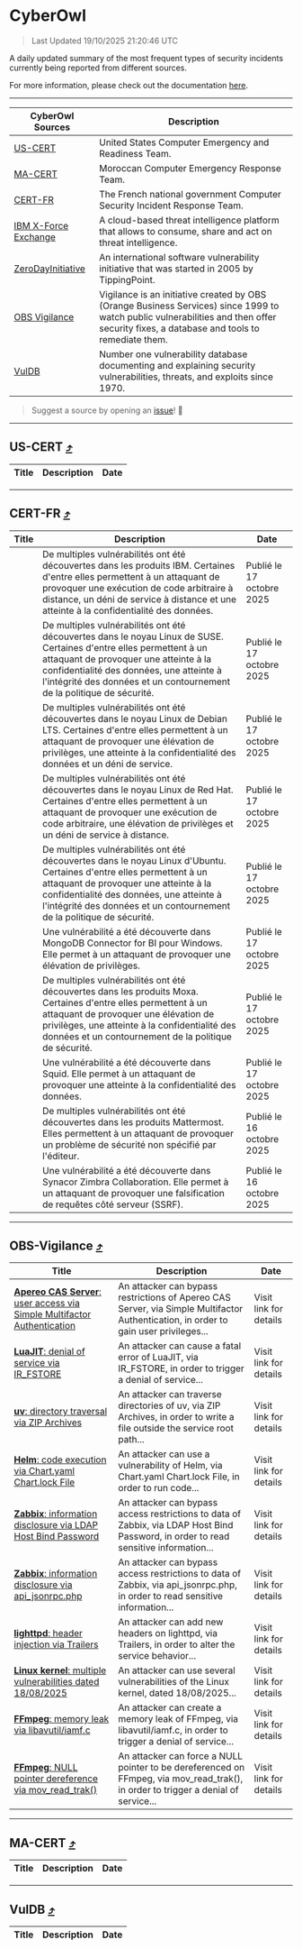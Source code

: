 
 <div id='top'></div>

# CyberOwl

 > Last Updated 19/10/2025 21:20:46 UTC
 
 A daily updated summary of the most frequent types of security incidents currently being reported from different sources.
 
 For more information, please check out the documentation [here](./docs/README.md).
 
 ---
 |CyberOwl Sources|Description|
 |---|---|
 |[US-CERT](#us-cert-arrow_heading_up)|United States Computer Emergency and Readiness Team.|
 |[MA-CERT](#ma-cert-arrow_heading_up)|Moroccan Computer Emergency Response Team.|
 |[CERT-FR](#cert-fr-arrow_heading_up)|The French national government Computer Security Incident Response Team.|
 |[IBM X-Force Exchange](#ibmcloud-arrow_heading_up)|A cloud-based threat intelligence platform that allows to consume, share and act on threat intelligence.|
 |[ZeroDayInitiative](#zerodayinitiative-arrow_heading_up)|An international software vulnerability initiative that was started in 2005 by TippingPoint.|
 |[OBS Vigilance](#obs-vigilance-arrow_heading_up)|Vigilance is an initiative created by OBS (Orange Business Services) since 1999 to watch public vulnerabilities and then offer security fixes, a database and tools to remediate them.|
 |[VulDB](#vuldb-arrow_heading_up)|Number one vulnerability database documenting and explaining security vulnerabilities, threats, and exploits since 1970.|
 
 > Suggest a source by opening an [issue](https://github.com/karimhabush/cyberowl/issues)! :raised_hands:
 ---

## US-CERT [:arrow_heading_up:](#cyberowl)

 |Title|Description|Date|
 |---|---|---|
 
 ---

## CERT-FR [:arrow_heading_up:](#cyberowl)

 |Title|Description|Date|
 |---|---|---|
 |[](https://www.cert.ssi.gouv.fr/avis/CERTFR-2025-AVI-0896/)|De multiples vulnérabilités ont été découvertes dans les produits IBM. Certaines d'entre elles permettent à un attaquant de provoquer une exécution de code arbitraire à distance, un déni de service à distance et une atteinte à la confidentialité des données.|Publié le 17 octobre 2025|
 |[](https://www.cert.ssi.gouv.fr/avis/CERTFR-2025-AVI-0895/)|De multiples vulnérabilités ont été découvertes dans le noyau Linux de SUSE. Certaines d'entre elles permettent à un attaquant de provoquer une atteinte à la confidentialité des données, une atteinte à l'intégrité des données et un contournement de la politique de sécurité.|Publié le 17 octobre 2025|
 |[](https://www.cert.ssi.gouv.fr/avis/CERTFR-2025-AVI-0894/)|De multiples vulnérabilités ont été découvertes dans le noyau Linux de Debian LTS. Certaines d'entre elles permettent à un attaquant de provoquer une élévation de privilèges, une atteinte à la confidentialité des données et un déni de service.|Publié le 17 octobre 2025|
 |[](https://www.cert.ssi.gouv.fr/avis/CERTFR-2025-AVI-0893/)|De multiples vulnérabilités ont été découvertes dans le noyau Linux de Red Hat. Certaines d'entre elles permettent à un attaquant de provoquer une exécution de code arbitraire, une élévation de privilèges et un déni de service à distance.|Publié le 17 octobre 2025|
 |[](https://www.cert.ssi.gouv.fr/avis/CERTFR-2025-AVI-0892/)|De multiples vulnérabilités ont été découvertes dans le noyau Linux d'Ubuntu. Certaines d'entre elles permettent à un attaquant de provoquer une atteinte à la confidentialité des données, une atteinte à l'intégrité des données et un contournement de la politique de sécurité.|Publié le 17 octobre 2025|
 |[](https://www.cert.ssi.gouv.fr/avis/CERTFR-2025-AVI-0891/)|Une vulnérabilité a été découverte dans MongoDB Connector for BI pour Windows. Elle permet à un attaquant de provoquer une élévation de privilèges.|Publié le 17 octobre 2025|
 |[](https://www.cert.ssi.gouv.fr/avis/CERTFR-2025-AVI-0890/)|De multiples vulnérabilités ont été découvertes dans les produits Moxa. Certaines d'entre elles permettent à un attaquant de provoquer une élévation de privilèges, une atteinte à la confidentialité des données et un contournement de la politique de sécurité.|Publié le 17 octobre 2025|
 |[](https://www.cert.ssi.gouv.fr/avis/CERTFR-2025-AVI-0889/)|Une vulnérabilité a été découverte dans Squid. Elle permet à un attaquant de provoquer une atteinte à la confidentialité des données.|Publié le 17 octobre 2025|
 |[](https://www.cert.ssi.gouv.fr/avis/CERTFR-2025-AVI-0888/)|De multiples vulnérabilités ont été découvertes dans les produits Mattermost. Elles permettent à un attaquant de provoquer un problème de sécurité non spécifié par l'éditeur.|Publié le 16 octobre 2025|
 |[](https://www.cert.ssi.gouv.fr/avis/CERTFR-2025-AVI-0887/)|Une vulnérabilité a été découverte dans Synacor Zimbra Collaboration. Elle permet à un attaquant de provoquer une falsification de requêtes côté serveur (SSRF).|Publié le 16 octobre 2025|
 
 ---

## OBS-Vigilance [:arrow_heading_up:](#cyberowl)

 |Title|Description|Date|
 |---|---|---|
 |[<a href="https://vigilance.fr/vulnerability/Apereo-CAS-Server-user-access-via-Simple-Multifactor-Authentication-48029" class="noirorange"><b>Apereo CAS Server</b>: user access via Simple Multifactor Authentication</a>](https://vigilance.fr/vulnerability/Apereo-CAS-Server-user-access-via-Simple-Multifactor-Authentication-48029)|An attacker can bypass restrictions of Apereo CAS Server, via Simple Multifactor Authentication, in order to gain user privileges...|Visit link for details|
 |[<a href="https://vigilance.fr/vulnerability/LuaJIT-denial-of-service-via-IR-FSTORE-48026" class="noirorange"><b>LuaJIT</b>: denial of service via IR_FSTORE</a>](https://vigilance.fr/vulnerability/LuaJIT-denial-of-service-via-IR-FSTORE-48026)|An attacker can cause a fatal error of LuaJIT, via IR_FSTORE, in order to trigger a denial of service...|Visit link for details|
 |[<a href="https://vigilance.fr/vulnerability/uv-directory-traversal-via-ZIP-Archives-48025" class="noirorange"><b>uv</b>: directory traversal via ZIP Archives</a>](https://vigilance.fr/vulnerability/uv-directory-traversal-via-ZIP-Archives-48025)|An attacker can traverse directories of uv, via ZIP Archives, in order to write a file outside the service root path...|Visit link for details|
 |[<a href="https://vigilance.fr/vulnerability/Helm-code-execution-via-Chart-yaml-Chart-lock-File-48024" class="noirorange"><b>Helm</b>: code execution via Chart.yaml Chart.lock File</a>](https://vigilance.fr/vulnerability/Helm-code-execution-via-Chart-yaml-Chart-lock-File-48024)|An attacker can use a vulnerability of Helm, via Chart.yaml Chart.lock File, in order to run code...|Visit link for details|
 |[<a href="https://vigilance.fr/vulnerability/Zabbix-information-disclosure-via-LDAP-Host-Bind-Password-48386" class="noirorange"><b>Zabbix</b>: information disclosure via LDAP Host Bind Password</a>](https://vigilance.fr/vulnerability/Zabbix-information-disclosure-via-LDAP-Host-Bind-Password-48386)|An attacker can bypass access restrictions to data of Zabbix, via LDAP Host Bind Password, in order to read sensitive information...|Visit link for details|
 |[<a href="https://vigilance.fr/vulnerability/Zabbix-information-disclosure-via-api-jsonrpc-php-48383" class="noirorange"><b>Zabbix</b>: information disclosure via api_jsonrpc.php</a>](https://vigilance.fr/vulnerability/Zabbix-information-disclosure-via-api-jsonrpc-php-48383)|An attacker can bypass access restrictions to data of Zabbix, via api_jsonrpc.php, in order to read sensitive information...|Visit link for details|
 |[<a href="https://vigilance.fr/vulnerability/lighttpd-header-injection-via-Trailers-48023" class="noirorange"><b>lighttpd</b>: header injection via Trailers</a>](https://vigilance.fr/vulnerability/lighttpd-header-injection-via-Trailers-48023)|An attacker can add new headers on lighttpd, via Trailers, in order to alter the service behavior...|Visit link for details|
 |[<a href="https://vigilance.fr/vulnerability/Linux-kernel-multiple-vulnerabilities-dated-18-08-2025-48022" class="noirorange"><b>Linux kernel</b>: multiple vulnerabilities dated 18/08/2025</a>](https://vigilance.fr/vulnerability/Linux-kernel-multiple-vulnerabilities-dated-18-08-2025-48022)|An attacker can use several vulnerabilities of the Linux kernel, dated 18/08/2025...|Visit link for details|
 |[<a href="https://vigilance.fr/vulnerability/FFmpeg-memory-leak-via-libavutil-iamf-c-48378" class="noirorange"><b>FFmpeg</b>: memory leak via libavutil/iamf.c</a>](https://vigilance.fr/vulnerability/FFmpeg-memory-leak-via-libavutil-iamf-c-48378)|An attacker can create a memory leak of FFmpeg, via libavutil/iamf.c, in order to trigger a denial of service...|Visit link for details|
 |[<a href="https://vigilance.fr/vulnerability/FFmpeg-NULL-pointer-dereference-via-mov-read-trak-48377" class="noirorange"><b>FFmpeg</b>: NULL pointer dereference via mov_read_trak()</a>](https://vigilance.fr/vulnerability/FFmpeg-NULL-pointer-dereference-via-mov-read-trak-48377)|An attacker can force a NULL pointer to be dereferenced on FFmpeg, via mov_read_trak(), in order to trigger a denial of service...|Visit link for details|
 
 ---

## MA-CERT [:arrow_heading_up:](#cyberowl)

 |Title|Description|Date|
 |---|---|---|
 
 ---

## VulDB [:arrow_heading_up:](#cyberowl)

 |Title|Description|Date|
 |---|---|---|
 
